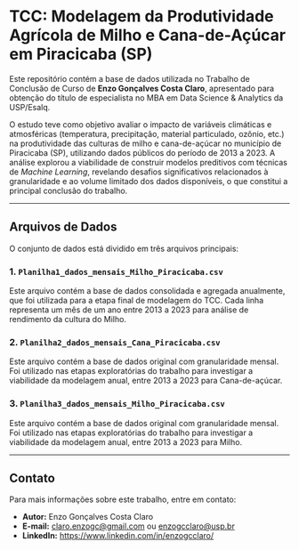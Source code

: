 # TCC: Modelagem da Produtividade Agrícola de Milho e Cana-de-Açúcar em Piracicaba (SP)

Este repositório contém a base de dados utilizada no Trabalho de Conclusão de Curso de **Enzo Gonçalves Costa Claro**, apresentado para obtenção do título de especialista no MBA em Data Science & Analytics da USP/Esalq.

O estudo teve como objetivo avaliar o impacto de variáveis climáticas e atmosféricas (temperatura, precipitação, material particulado, ozônio, etc.) na produtividade das culturas de milho e cana-de-açúcar no município de Piracicaba (SP), utilizando dados públicos do período de 2013 a 2023. A análise explorou a viabilidade de construir modelos preditivos com técnicas de *Machine Learning*, revelando desafios significativos relacionados à granularidade e ao volume limitado dos dados disponíveis, o que constitui a principal conclusão do trabalho.

---

## Arquivos de Dados

O conjunto de dados está dividido em três arquivos principais:

### 1. `Planilha1_dados_mensais_Milho_Piracicaba.csv`

Este arquivo contém a base de dados consolidada e agregada anualmente, que foi utilizada para a etapa final de modelagem do TCC. Cada linha representa um mês de um ano entre 2013 a 2023 para análise de rendimento da cultura do Milho.


### 2. `Planilha2_dados_mensais_Cana_Piracicaba.csv`

Este arquivo contém a base de dados original com granularidade mensal. Foi utilizado nas etapas exploratórias do trabalho para investigar a viabilidade da modelagem anual, entre 2013 a 2023 para Cana-de-açúcar.

### 3. `Planilha3_dados_mensais_Milho_Piracicaba.csv`

Este arquivo contém a base de dados original com granularidade mensal. Foi utilizado nas etapas exploratórias do trabalho para investigar a viabilidade da modelagem anual, entre 2013 a 2023 para Milho.

---

## Contato

Para mais informações sobre este trabalho, entre em contato:

- **Autor:** Enzo Gonçalves Costa Claro
- **E-mail:** claro.enzogc@gmail.com ou enzogcclaro@usp.br
- **LinkedIn:** https://www.linkedin.com/in/enzogcclaro/
